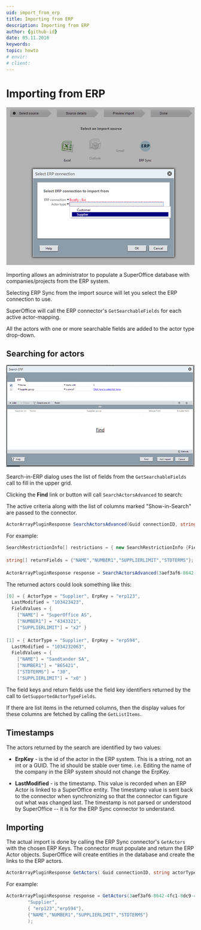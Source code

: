 ```yaml
---
uid: import_from_erp
title: Importing from ERP
description: Importing from ERP
author: {github-id}
date: 05.11.2016
keywords:
topic: howto
# envir:
# client:
---
```


# Importing from ERP

![import -screenshot][img1]

Importing allows an administrator to populate a SuperOffice database with companies/projects from the ERP system.

Selecting ERP Sync from the import source will let you select the ERP connection to use.

SuperOffice will call the ERP connector's `GetSearchableFields` for each active actor-mapping.

All the actors with one or more searchable fields are added to the actor type drop-down.

## Searching for actors

![search -screenshot][img2]

Search-in-ERP dialog uses the list of fields from the `GetSearchableFields` call to fill in the upper grid.

Clicking the **Find** link or button will call `SearchActorsAdvanced` to search:

The active criteria along with the list of columns marked "Show-in-Search" are passed to the connector.

```csharp
ActorArrayPluginResponse SearchActorsAdvanced(Guid connectionID, string actorType, SearchRestrictionInfo[] restrictions, string[] returnFields )
```

For example:

```csharp
SearchRestrictionInfo[] restrictions = { new SearchRestrictionInfo {FieldKey = "NAME", Operator = "begins", ScalarValue="S"} };

string[] returnFields = {"NAME","NUMBER1","SUPPLIERLIMIT","STDTERMS"};

ActorArrayPluginResponse response = SearchActorsAdvanced(3aef3af6-8642-4fc1-8dc9-4e08bd76a6bf, "Supplier", restrictions , returnFields);
```

The returned actors could look something like this:

```csharp
[0] = { ActorType = "Supplier", ErpKey = "erp123",
  LastModified = "103423423",
  FieldValues = {
    ["NAME"] = "SuperOffice AS",
    ["NUMBER1"] = "4343321",
    ["SUPPLIERLIMIT"] = "x2" }

[1] = { ActorType = "Supplier", ErpKey = "erp594",
  LastModified = "1034232063",
  FieldValues = {
    ["NAME"] = "Sandtander SA",
    ["NUMBER1"] = "865421",
    ["STDTERMS"] = "30",
    ["SUPPLIERLIMIT"] = "x0" }
```

The field keys and return fields use the field key identifiers returned by the call to `GetSupportedActorTypeFields`.

If there are list items in the returned columns, then the display values for these columns are fetched by calling the `GetListItems`.

## Timestamps

The actors returned by the search are identified by two values:

* **ErpKey** - is the id of the actor in the ERP system. This is a string, not an int or a GUID. The id should be stable over time. i.e. Editing the name of the company in the ERP system should not change the ErpKey.

* **LastModified** - is the timestamp. This value is recorded when an ERP Actor is linked to a SuperOffice entity. The timestamp value is sent back to the connector when synchronizing so that the connector can figure out what was changed last. The timestamp is not parsed or understood by SuperOffice -- it is for the ERP Sync connector to understand.

## Importing

The actual import is done by calling the ERP Sync connector's `GetActors` with the chosen ERP Keys. The connector must populate and return the ERP Actor objects. SuperOffice will create entities in the database and create the links to the ERP actors.

```csharp
ActorArrayPluginResponse GetActors( Guid connectionID, string actorType, string[] erpKeys, string[] fieldKeys )
```

For example:

```csharp
ActorArrayPluginResponse response = GetActors(3aef3af6-8642-4fc1-8dc9-4e08bd76a6bf,
        "Supplier",
        { "erp123","erp594"},
        {"NAME","NUMBER1","SUPPLIERLIMIT","STDTERMS"}
        );
```

<!-- Referenced images -->
[img1]: media/import.png
[img2]: media/search-erp.png
